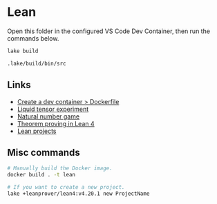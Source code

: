 # Lean

Open this folder in the configured VS Code Dev Container, then run the commands below.

``` bash
lake build

.lake/build/bin/src
```

## Links

- [Create a dev container &gt; Dockerfile](https://code.visualstudio.com/docs/devcontainers/create-dev-container#_dockerfile)
- [Liquid tensor experiment](https://xenaproject.wordpress.com/2020/12/05/liquid-tensor-experiment/)
- [Natural number game](https://adam.math.hhu.de/#/g/leanprover-community/nng4)
- [Theorem proving in Lean 4](https://lean-lang.org/theorem_proving_in_lean4/title_page.html)
- [Lean projects](https://leanprover-community.github.io/install/project.html)

## Misc commands

``` bash
# Manually build the Docker image.
docker build . -t lean

# If you want to create a new project.
lake +leanprover/lean4:v4.20.1 new ProjectName
```
